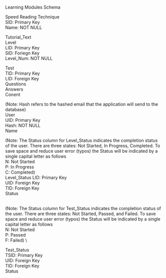 Learning Modules Schema

Speed Reading Technique \
SID: Primary Key \
Name: NOT NULL 

Tutorial_Text  
Level \
LID: Primary Key \
SID: Foriegn Key \
Level_Num: NOT NULL 

Test \
TID: Primary Key \
LID: Foreign Key \
Questions \
Answers \
Conent 


(Note: Hash refers to the hashed email that the application will send to the database)      
User \
UID: Primary Key \
Hash: NOT NULL \
Name 

(Note: The Status column for Level_Status indicates the completion status of the user. 
There are three states: Not Started, In Progress, Completed. 
To save space and reduce user error (typos) the Status will be indicated by a single capital letter as follows \
N: Not Started \
P: In Progress \
C: Completed)\
Level_Status 
LID: Primary Key \
UID: Foreign Key \
TID: Foreign Key \
Status 

\
(Note: The Status column for Test_Status indicates the completion status of the user. 
There are three states: Not Started, Passed, and Failed. 
To save space and reduce user error (typos) the Status will be indicated by a single capital letter as follows \
N: Not Started \
P: Passed \
F: Failed) \

Test_Status \
TSID: Primary Key \
UID: Foreign Key \
TID: Foreign Key \
Status 
